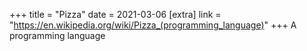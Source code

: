 +++
title = "Pizza"
date = 2021-03-06
[extra]
link = "https://en.wikipedia.org/wiki/Pizza_(programming_language)"
+++
A programming language

